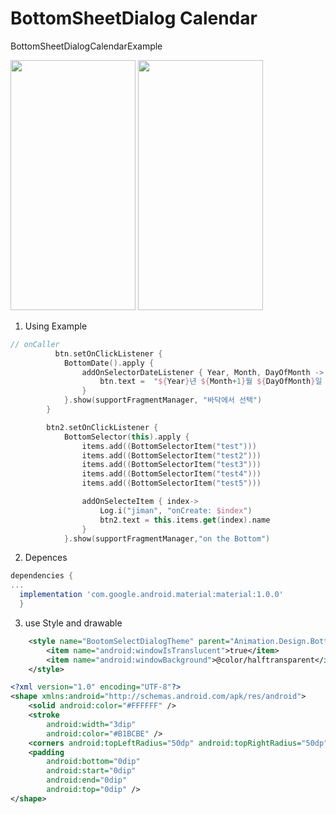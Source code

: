 # BottomSheetDialog Calendar
BottomSheetDialogCalendarExample  

<img src="https://github.com/eodeun/BottomSheetDilogCalendarExample/blob/BottomSelector/img/run.gif?raw=true" width="200" height="400" />
<img src="https://github.com/eodeun/BottomSheetDilogCalendarExample/blob/BottomSelector/img/run2.gif?raw=true" width="200" height="400" />


1. Using Example
```kotlin
// onCaller
          btn.setOnClickListener {
            BottomDate().apply {
                addOnSelectorDateListener { Year, Month, DayOfMonth ->
                    btn.text =  "${Year}년 ${Month+1}월 ${DayOfMonth}일 "
                }
            }.show(supportFragmentManager, "바닥에서 선택")
        }

        btn2.setOnClickListener {
            BottomSelector(this).apply {
                items.add((BottomSelectorItem("test")))
                items.add((BottomSelectorItem("test2")))
                items.add((BottomSelectorItem("test3")))
                items.add((BottomSelectorItem("test4")))
                items.add((BottomSelectorItem("test5")))

                addOnSelecteItem { index->
                    Log.i("jiman", "onCreate: $index")
                    btn2.text = this.items.get(index).name
                }
            }.show(supportFragmentManager,"on the Bottom")

```

2. Depences
```gradle
dependencies {
...
  implementation 'com.google.android.material:material:1.0.0'
  }
```

3. use Style and drawable
```xml
    <style name="BootomSelectDialogTheme" parent="Animation.Design.BottomSheetDialog">
        <item name="android:windowIsTranslucent">true</item>
        <item name="android:windowBackground">@color/halftransparent</item>
    </style>
```
```xml
<?xml version="1.0" encoding="UTF-8"?>
<shape xmlns:android="http://schemas.android.com/apk/res/android">
    <solid android:color="#FFFFFF" />
    <stroke
        android:width="3dip"
        android:color="#B1BCBE" />
    <corners android:topLeftRadius="50dp" android:topRightRadius="50dp"/>
    <padding
        android:bottom="0dip"
        android:start="0dip"
        android:end="0dip"
        android:top="0dip" />
</shape>
```
